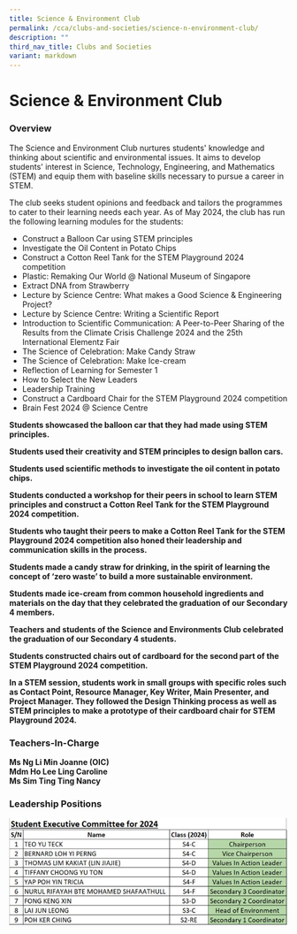 ```yaml
---
title: Science & Environment Club
permalink: /cca/clubs-and-societies/science-n-environment-club/
description: ""
third_nav_title: Clubs and Societies
variant: markdown
---
```

Science &amp; Environment Club
==========================


### Overview

The Science and Environment Club nurtures students' knowledge and thinking about scientific and environmental issues. It aims to develop students' interest in Science, Technology, Engineering, and Mathematics (STEM) and equip them with baseline skills necessary to pursue a career in STEM. 

The club seeks student opinions and feedback and tailors the programmes to cater to their learning needs each year. As of May 2024, the club has run the following learning modules for the students:

* Construct a Balloon Car using STEM principles
* Investigate the Oil Content in Potato Chips
* Construct a Cotton Reel Tank for the STEM Playground 2024 competition
* Plastic: Remaking Our World @ National Museum of Singapore
* Extract DNA from Strawberry
* Lecture by Science Centre: What makes a Good Science &amp; Engineering Project?
* Lecture by Science Centre: Writing a Scientific Report
* Introduction to Scientific Communication: A Peer-to-Peer Sharing of the Results from the Climate Crisis Challenge 2024 and the 25th International Elementz Fair
* The Science of Celebration: Make Candy Straw
* The Science of Celebration: Make Ice-cream
* Reflection of Learning for Semester 1
* How to Select the New Leaders
* Leadership Training
* Construct a Cardboard Chair for the STEM Playground 2024 competition
* Brain Fest 2024 @ Science Centre




<b>Students showcased the balloon car that they had made using STEM principles.</b> 

<b>Students used their creativity and STEM principles to design ballon cars.</b>


 


 
<b>Students used scientific methods to investigate the oil content in potato chips.</b>

 
<b>Students conducted a workshop for their peers in school to learn STEM principles and construct a Cotton Reel Tank for the STEM Playground 2024 competition.</b>

 
<b>Students who taught their peers to make a Cotton Reel Tank for the STEM Playground 2024 competition also honed their leadership and communication skills in the process.</b>

 
<b>Students made a candy straw for drinking, in the spirit of learning the concept of ‘zero waste’ to build a more sustainable environment.</b>

 
<b>Students made ice-cream from common household ingredients and materials on the day that they celebrated the graduation of our Secondary 4 members.</b>

 
<b>Teachers and students of the Science and Environments Club celebrated the graduation of our Secondary 4 students.

 
<b>Students constructed chairs out of cardboard for the second part of the STEM Playground 2024 competition.</b>

 
<b>In a STEM session, students work in small groups with specific roles such as Contact Point, Resource Manager, Key Writer, Main Presenter, and Project Manager. They followed the Design Thinking process as well as STEM principles to make a prototype of their cardboard chair for STEM Playground 2024.</b>




### Teachers-In-Charge
Ms Ng Li Min Joanne (OIC) <br>
Mdm Ho Lee Ling Caroline <br>
Ms Sim Ting Ting Nancy

### Leadership Positions
![](/images/CCA/Clubs%20and%20Societies/SnE2024.JPG)</b>